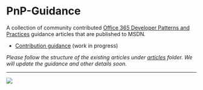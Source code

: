 # PnP-Guidance
A collection of community contributed [Office 365 Developer Patterns and Practices](https://github.com/OfficeDev/PnP) guidance articles that are published to MSDN.

- [Contribution guidance](CONTRIBUTING.MD) (work in progress)

*Please follow the structure of the existing articles under [articles](https://github.com/OfficeDev/PnP-Guidance/tree/master/articles) folder. We will update the guidance and other details soon.*



---

![](https://camo.githubusercontent.com/a732087ed949b0f2f84f5f02b8c79f1a9dd96f65/687474703a2f2f692e696d6775722e636f6d2f6c3031686876452e706e67)


